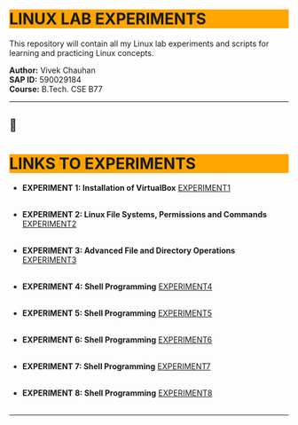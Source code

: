 # <h1 style="background-color: orange;"> LINUX LAB EXPERIMENTS</h1>

This repository will contain all my Linux lab experiments and scripts for learning and practicing Linux concepts.

**Author:** Vivek Chauhan  
**SAP ID:** 590029184  
**Course:** B.Tech. CSE B77

---------------------------------------------------------------------------

## 🔗<h1 style="background-color: orange;"> LINKS TO EXPERIMENTS</h1>

 - **EXPERIMENT 1: Installation of VirtualBox** 
  [EXPERIMENT1](EXP1/EXPEERIMENT1.md) <br><br>

 - **EXPERIMENT 2: Linux File Systems, Permissions and Commands** 
  [EXPERIMENT2](EXP2/EXPERIMENT2.md)  <br><br>

  - **EXPERIMENT 3: Advanced File and Directory Operations** 
  [EXPERIMENT3](EXP3/EXPERIMENT3.md)  <br><br>

  - **EXPERIMENT 4: Shell Programming** 
  [EXPERIMENT4](EXP4/EXPERIMENT4.md)  <br><br>

  - **EXPERIMENT 5: Shell Programming** 
  [EXPERIMENT5](EXP5/EXPERIMENT5.md)  <br><br>

  - **EXPERIMENT 6: Shell Programming** 
  [EXPERIMENT6](EXP6/EXPERIMENT6.md) <br><br>

  - **EXPERIMENT 7: Shell Programming** 
  [EXPERIMENT7](EXP7/EXPERIMENT7.md) <br><br>

  - **EXPERIMENT 8: Shell Programming** 
  [EXPERIMENT8](EXP8/EXPERIMENT8.md) <br><br>


---------------------------------------------------------------------------
